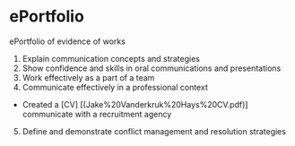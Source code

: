 # ePortfolio
ePortfolio of evidence of works
1. Explain communication concepts and strategies
2. Show confidence and skills in oral communications and presentations
3. Work effectively as a part of a team
4. Communicate effectively in a professional context
 - Created a [CV] [(Jake%20Vanderkruk%20Hays%20CV.pdf)] communicate with a recruitment agency
5. Define and demonstrate conflict management and resolution strategies
